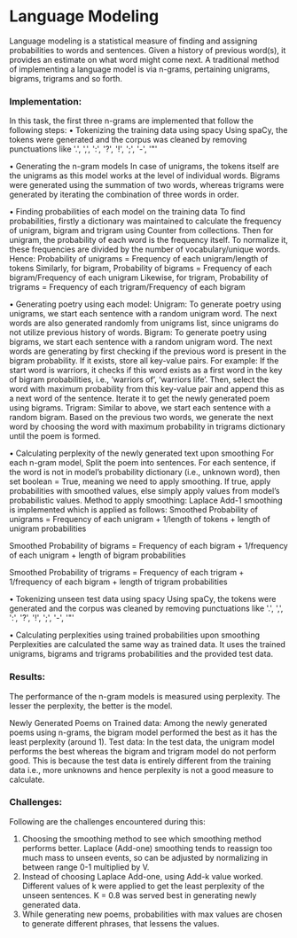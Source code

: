 # Language Modeling

Language modeling is a statistical measure of finding and assigning probabilities to words and sentences. Given a history of previous word(s), it provides an estimate on what word might come next. A traditional method of implementing a language model is via n-grams, pertaining unigrams, bigrams, trigrams and so forth.
### Implementation:
In this task, the first three n-grams are implemented that follow the following steps:
•	Tokenizing the training data using spacy
Using spaCy, the tokens were generated and the corpus was cleaned by removing punctuations like '.', ',', ':', '?', '!', ';', '-', '\"'

•	Generating the n-gram models
In case of unigrams, the tokens itself are the unigrams as this model works at the level of individual words. Bigrams were generated using the summation of two words, whereas trigrams were generated by iterating the combination of three words in order.

•	Finding probabilities of each model on the training data
To find probabilities, firstly a dictionary was maintained to calculate the frequency of unigram, bigram and trigram using Counter from collections. Then for unigram, the probability of each word is the frequency itself. To normalize it, these frequencies are divided by the number of vocabulary/unique words. Hence:
Probability of unigrams = Frequency of each unigram/length of tokens
Similarly, for bigram, 
Probability of bigrams = Frequency of each bigram/Frequency of each unigram
Likewise, for trigram,
         Probability of trigrams = Frequency of each trigram/Frequency of each bigram

•	Generating poetry using each model:
Unigram:
To generate poetry using unigrams, we start each sentence with a random unigram word. The next words are also generated randomly from unigrams list, since unigrams do not utilize previous history of words. 
Bigram:
To generate poetry using bigrams, we start each sentence with a random unigram word. The next words are generating by first checking if the previous word is present in the bigram probability. If it exists, store all key-value pairs. For example:
If the start word is warriors, it checks if this word exists as a first word in the key of bigram probabilities, i.e., ‘warriors of’, ‘warriors life’. 
Then, select the word with maximum probability from this key-value pair and append this as a next word of the sentence. Iterate it to get the newly generated poem using bigrams.
Trigram:
Similar to above, we start each sentence with a random bigram. Based on the previous two words, we generate the next word by choosing the word with maximum probability in trigrams dictionary until the poem is formed.

•	Calculating perplexity of the newly generated text upon smoothing
For each n-gram model,
Split the poem into sentences. For each sentence, if the word is not in model’s probability dictionary (i.e., unknown word), then set boolean = True, meaning we need to apply smoothing. If true, apply probabilities with smoothed values, else simply apply values from model’s probabilistic values. 
Method to apply smoothing: 
Laplace Add-1 smoothing is implemented which is applied as follows:
          Smoothed Probability of unigrams = Frequency of each unigram + 1/length of tokens + length of unigram probabilities
 
Smoothed Probability of bigrams = Frequency of each bigram + 1/frequency of each unigram + length of bigram probabilities

Smoothed Probability of trigrams = Frequency of each trigram + 1/frequency of each bigram + length of trigram probabilities

•	Tokenizing unseen test data using spacy
Using spaCy, the tokens were generated and the corpus was cleaned by removing punctuations like '.', ',', ':', '?', '!', ';', '-', '\"'

•	Calculating perplexities using trained probabilities upon smoothing
Perplexities are calculated the same way as trained data. It uses the trained unigrams, bigrams and trigrams probabilities and the provided test data.

### Results:
The performance of the n-gram models is measured using perplexity. The lesser the perplexity, the better is the model.

Newly Generated Poems on Trained data:
Among the newly generated poems using n-grams, the bigram model performed the best as it has the least perplexity (around 1). 
Test data:
In the test data, the unigram model performs the best whereas the bigram and trigram model do not perform good. This is because the test data is entirely different from the training data i.e., more unknowns and hence perplexity is not a good measure to calculate. 

### Challenges:
Following are the challenges encountered during this:
1. Choosing the smoothing method to see which smoothing method performs better. Laplace (Add-one) smoothing tends to reassign too much mass to unseen events, so can be adjusted by normalizing in between range 0-1 multiplied by V. 
2. Instead of choosing Laplace Add-one, using Add-k value worked. Different values of k were applied to get the least perplexity of the unseen sentences. K = 0.8 was served best in generating newly generated data. 
3. While generating new poems, probabilities with max values are chosen to generate different phrases, that lessens the values. 
